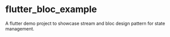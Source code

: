 # flutter_bloc_example

A flutter demo project to showcase stream and bloc design pattern for state management.


